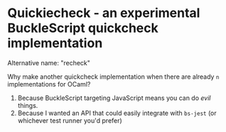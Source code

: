 # Quickiecheck - an experimental BuckleScript quickcheck implementation

Alternative name: "recheck"

Why make another quickcheck implementation when there are already `n` implementations for OCaml?

1. Because BuckleScript targeting JavaScript means you can do _evil_ things.
2. Because I wanted an API that could easily integrate with `bs-jest` (or whichever test runner you'd prefer)
